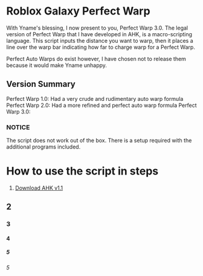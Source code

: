 # Roblox Galaxy Perfect Warp
With Yname's blessing, I now present to you, Perfect Warp 3.0. The legal version of Perfect Warp that I have developed in AHK, is a macro-scripting language. This script inputs the distance you want to warp, then it places a line over the warp bar indicating how far to charge warp for a Perfect Warp.

Perfect Auto Warps do exist however, I have chosen not to release them because it would make Yname unhappy.

## Version Summary
Perfect Warp 1.0: Had a very crude and rudimentary auto warp formula 
Perfect Warp 2.0: Had a more refined and perfect auto warp formula
Perfect Warp 3.0: 

### NOTICE 
The script does not work out of the box. There is a setup required with the additional programs included.

# How to use the script in steps
1. [Download AHK v1.1](https://www.autohotkey.com/)
## 2
### 3
#### 4
##### 5
###### 5
